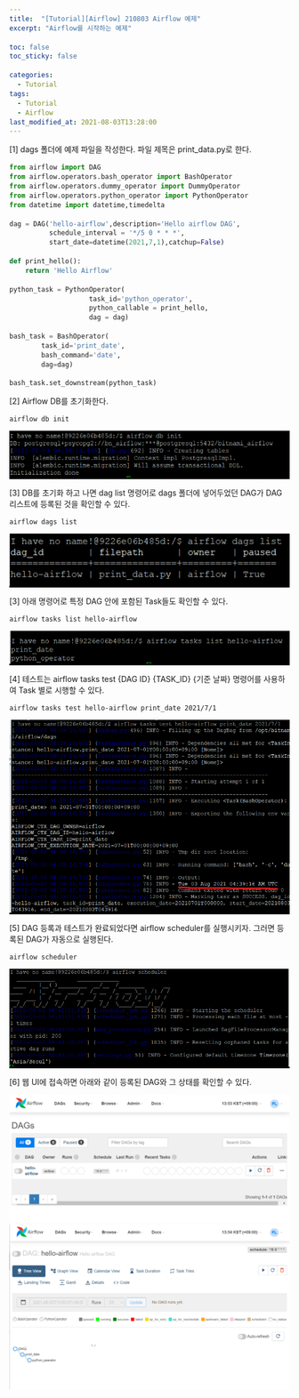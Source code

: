```yaml
---
title:  "[Tutorial][Airflow] 210803 Airflow 예제"
excerpt: "Airflow를 시작하는 예제"

toc: false
toc_sticky: false

categories:
  - Tutorial
tags:
  - Tutorial
  - Airflow
last_modified_at: 2021-08-03T13:28:00
---
```


[1] dags 폴더에 예제 파일을 작성한다. 파일 제목은 print_data.py로 한다.

```python
from airflow import DAG
from airflow.operators.bash_operator import BashOperator
from airflow.operators.dummy_operator import DummyOperator
from airflow.operators.python_operator import PythonOperator
from datetime import datetime,timedelta

dag = DAG('hello-airflow',description='Hello airflow DAG',
          schedule_interval = '*/5 0 * * *',
          start_date=datetime(2021,7,1),catchup=False)

def print_hello():
    return 'Hello Airflow'

python_task = PythonOperator(
                    task_id='python_operator',
                    python_callable = print_hello,
                    dag = dag)

bash_task = BashOperator(
        task_id='print_date',
        bash_command='date',
        dag=dag)

bash_task.set_downstream(python_task)
```

[2] Airflow DB를 초기화한다.
```
airflow db init
```

<p style="background-color:black"><img src="/assets/images/21092301.png" /></p>

[3] DB를 초기화 하고 나면 dag list 명령어로 dags 폴더에 넣어두었던 DAG가 DAG 리스트에 등록된 것을 확인할 수 있다.
```
airflow dags list
```

<p style="background-color:black"><img src="/assets/images/21092302.png" /></p>

[3] 아래 명령어로 특정 DAG 안에 포함된 Task들도 확인할 수 있다.
```
airflow tasks list hello-airflow
```

<p style="background-color:black"><img src="/assets/images/21092303.png" /></p>

[4] 테스트는 airflow tasks test {DAG ID} {TASK_ID} {기준 날짜} 명령어를 사용하여 Task 별로 시행할 수 있다.
```
airflow tasks test hello-airflow print_date 2021/7/1
```

<p style="background-color:black"><img src="/assets/images/21092304.png" /></p>

[5] DAG 등록과 테스트가 완료되었다면 airflow scheduler를 실행시키자. 그러면 등록된 DAG가 자동으로 실행된다.
```
airflow scheduler
```

<p style="background-color:black"><img src="/assets/images/21092305.png" /></p>

[6]	웹 UI에 접속하면 아래와 같이 등록된 DAG와 그 상태를 확인할 수 있다.

<img src="/assets/images/21092306.png" />
<img src="/assets/images/21092307.png" />